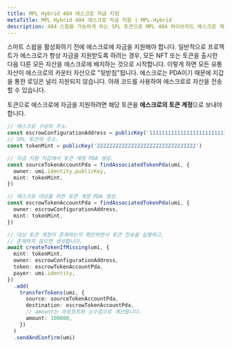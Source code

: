 ```yaml
---
title: MPL Hybrid 404 에스크로 자금 지원
metaTitle: MPL Hybrid 404 에스크로 자금 지원 | MPL-Hybrid
description: 404 스왑을 가능하게 하는 SPL 토큰으로 MPL 404 하이브리드 에스크로 계정에 자금을 지원하는 방법을 배우세요.
---
```


스마트 스왑을 활성화하기 전에 에스크로에 자금을 지원해야 합니다. 일반적으로 프로젝트가 에스크로가 항상 자금을 지원받도록 하려는 경우, 모든 NFT 또는 토큰을 출시한 다음 다른 모든 자산을 에스크로에 배치하는 것으로 시작합니다. 이렇게 하면 모든 유통 자산이 에스크로의 카운터 자산으로 "뒷받침"됩니다. 에스크로는 PDA이기 때문에 지갑을 통한 로딩은 널리 지원되지 않습니다. 아래 코드를 사용하여 에스크로로 자산을 전송할 수 있습니다.

토큰으로 에스크로에 자금을 지원하려면 해당 토큰을 **에스크로의 토큰 계정**으로 보내야 합니다.

```ts
// 에스크로 구성의 주소.
const escrowConfigurationAddress = publicKey('11111111111111111111111111111111')
// SPL 토큰의 주소.
const tokenMint = publicKey('22222222222222222222222222222222')

// 자금 지원 지갑에서 토큰 계정 PDA 생성.
const sourceTokenAccountPda = findAssociatedTokenPda(umi, {
  owner: umi.identity.publicKey,
  mint: tokenMint,
})

// 에스크로 대상을 위한 토큰 계정 PDA 생성.
const escrowTokenAccountPda = findAssociatedTokenPda(umi, {
  owner: escrowConfigurationAddress,
  mint: tokenMint,
})

// 대상 토큰 계정이 존재하는지 확인하면서 토큰 전송을 실행하고,
// 존재하지 않으면 생성합니다.
await createTokenIfMissing(umi, {
  mint: tokenMint,
  owner: escrowConfigurationAddress,
  token: escrowTokenAccountPda,
  payer: umi.identity,
})
  .add(
    transferTokens(umi, {
      source: sourceTokenAccountPda,
      destination: escrowTokenAccountPda,
      // amount는 라모포트와 소수점으로 계산됩니다.
      amount: 100000,
    })
  )
  .sendAndConfirm(umi)
```